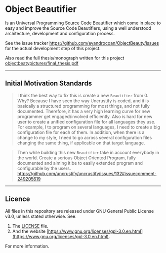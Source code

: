 
# Object Beautifier

Is an Universal Programming Source Code Beautifier which come in place to easy and
improve the Source Code Beautifiers,
using a well understood architecture,
development and
configuration process.

See the issue tracker https://github.com/evandrocoan/ObjectBeauty/issues for the actual development step of this project.

Also read the full thesis/monograph written for this project
[objectbeatypictures/final_thesis.pdf](../../../objectbeatypictures/blob/master/final_thesis.pdf)


___
## Initial Motivation Standards

> I think the best way to fix this is create a new `Beautifier` from 0. Why? Because I have seen the way Uncrustify is coded, and it is basically a structured programming for most things, and not fully documented. Therefore, it has a very high learning curve for new programmer get engaged/involved efficiently. Also is hard for new user to create a unified configuration file for all languages they use. For example, I to program on several languages, I need to create a big configuration file for each of them. In addition, when there is a change to my style, I need to go across several configuration files changing the same thing, if applicable on that target language.

> Then while building this new `Beautifier` take in account everybody in the world. Create a serious Object Oriented Program, fully documented and aiming it be to easily extended program and configurable by the users.
> https://github.com/uncrustify/uncrustify/issues/132#issuecomment-249205619


___
## Licence

All files in this repository are released under GNU General Public License v3.0, unless stated otherwise.
See:

1. The [LICENSE](LICENSE.TXT) file.
1. And the website [https://www.gnu.org/licenses/gpl-3.0.en.html](https://www.gnu.org/licenses/gpl-3.0.en.html).

For more information.
